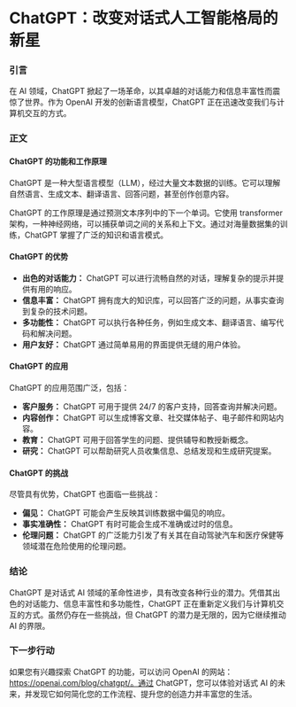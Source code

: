 # ChatGPT：改变对话式人工智能格局的新星

### 引言

在 AI 领域，ChatGPT 掀起了一场革命，以其卓越的对话能力和信息丰富性而震惊了世界。作为 OpenAI 开发的创新语言模型，ChatGPT 正在迅速改变我们与计算机交互的方式。

### 正文

#### ChatGPT 的功能和工作原理

ChatGPT 是一种大型语言模型（LLM），经过大量文本数据的训练。它可以理解自然语言、生成文本、翻译语言、回答问题，甚至创作创意内容。

ChatGPT 的工作原理是通过预测文本序列中的下一个单词。它使用 transformer 架构，一种神经网络，可以捕获单词之间的关系和上下文。通过对海量数据集的训练，ChatGPT 掌握了广泛的知识和语言模式。

#### ChatGPT 的优势

* **出色的对话能力：** ChatGPT 可以进行流畅自然的对话，理解复杂的提示并提供有用的响应。
* **信息丰富：** ChatGPT 拥有庞大的知识库，可以回答广泛的问题，从事实查询到复杂的技术问题。
* **多功能性：** ChatGPT 可以执行各种任务，例如生成文本、翻译语言、编写代码和解决问题。
* **用户友好：** ChatGPT 通过简单易用的界面提供无缝的用户体验。

#### ChatGPT 的应用

ChatGPT 的应用范围广泛，包括：

* **客户服务：** ChatGPT 可用于提供 24/7 的客户支持，回答查询并解决问题。
* **内容创作：** ChatGPT 可以生成博客文章、社交媒体帖子、电子邮件和网站内容。
* **教育：** ChatGPT 可用于回答学生的问题、提供辅导和教授新概念。
* **研究：** ChatGPT 可以帮助研究人员收集信息、总结发现和生成研究提案。

#### ChatGPT 的挑战

尽管具有优势，ChatGPT 也面临一些挑战：

* **偏见：** ChatGPT 可能会产生反映其训练数据中偏见的响应。
* **事实准确性：** ChatGPT 有时可能会生成不准确或过时的信息。
* **伦理问题：** ChatGPT 的广泛能力引发了有关其在自动驾驶汽车和医疗保健等领域潜在危险使用的伦理问题。

### 结论

ChatGPT 是对话式 AI 领域的革命性进步，具有改变各种行业的潜力。凭借其出色的对话能力、信息丰富性和多功能性，ChatGPT 正在重新定义我们与计算机交互的方式。虽然仍存在一些挑战，但 ChatGPT 的潜力是无限的，因为它继续推动 AI 的界限。

### 下一步行动

如果您有兴趣探索 ChatGPT 的功能，可以访问 OpenAI 的网站：https://openai.com/blog/chatgpt/。通过 ChatGPT，您可以体验对话式 AI 的未来，并发现它如何简化您的工作流程、提升您的创造力并丰富您的生活。
